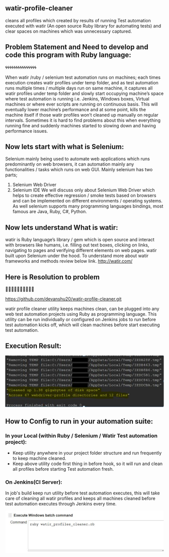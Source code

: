 ## watir-profile-cleaner
cleans all profiles which created by results of running Test automation executed with watir (An open source Ruby library for automating tests) and clear spaces on machines which was unnecessary captured.
## Problem Statement and Need to develop and code this program with Ruby language:
:cyclone::cyclone::cyclone::cyclone::cyclone::cyclone::cyclone::cyclone::cyclone::cyclone::cyclone::cyclone::cyclone::cyclone::cyclone:

When watir /ruby / selenium test automation runs on machines; each times execution creates watir profiles under temp folder, and as test automation runs multiple times / multiple days run on same machine, it captures all watir profiles under temp folder and slowly start occupying machine’s space where test automation is running i.e. Jenkins, Windows boxes, Virtual machines or where ever scripts are running on continuous basis. This will eventually lower machine’s performance and at some point, kills the machine itself if those watir profiles won’t cleaned up manually on regular intervals. Sometimes it is hard to find problems about this when everything running fine and suddenly machines started to slowing down and having performance issues.

## Now lets start with what is Selenium:
Selenium mainly being used to automate web applications which runs predominantly on web browsers, it can automation mainly any functionalities / tasks which runs on web GUI. Mainly selenium has two parts; 
1. Selenium Web Driver 
2. Selenium IDE 
We will discuss only about Selenium Web Driver which helps to create effective regression / smoke tests based on browsers and can be implemented on different environments / operating systems. As well selenium supports many programming languages bindings, most famous are Java, Ruby, C#, Python. 

## Now lets understand What is watir:
             
watir is Ruby language’s library / gem which is open source and interact with browsers like humans, i.e. filling out text boxes, clicking on links, navigating to pages and verifying different elements on web pages. watir built upon Selenium under the hood. To understand more about watir frameworks and methods review below link.
http://watir.com/

## Here is Resolution to problem

:loudspeaker::loudspeaker::loudspeaker::loudspeaker::loudspeaker::loudspeaker::loudspeaker::loudspeaker::loudspeaker::loudspeaker:

https://github.com/devanshu20/watir-profile-cleaner.git

watir profile cleaner utility keeps machines clean, can be plugged into any web test automation projects using Ruby as programming language. This utility can be run individually or configured on Jenkins jobs to run before test automation kicks off, which will clean machines before start executing test automation.

## Execution Result:

![Screenshot](executionResults.JPG)

## How to Config to run in your automation suite:

### In your Local (within Ruby / Selenium / Watir Test automation project):

  -	Keep utility anywhere in your project folder structure and run frequently to keep machine cleaned.
  -	Keep above utility code first thing in before hook, so it will run and clean all profiles before starting Test automation fresh.

### On Jenkins(CI Server):

In job's build keep run utility before test automation executes, this will take care of cleaning all watir profiles and keeps all machines cleaned before test automation executes through Jenkins every time.

![Screenshot](JenkinsConfig.JPG)
